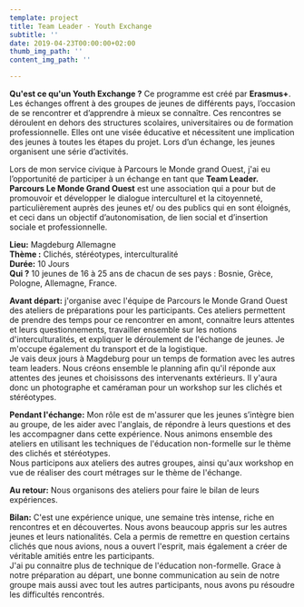 ```yaml
---
template: project
title: Team Leader - Youth Exchange
subtitle: ''
date: 2019-04-23T00:00:00+02:00
thumb_img_path: ''
content_img_path: ''

---
```

**Qu'est ce qu'un Youth Exchange ?** Ce programme est créé par **Erasmus+**. Les échanges offrent à des groupes de jeunes de différents pays, l’occasion de se rencontrer et d’apprendre à mieux se connaître. Ces rencontres se déroulent en dehors des structures scolaires, universitaires ou de formation professionnelle. Elles ont une visée éducative et nécessitent une implication des jeunes à toutes les étapes du projet. Lors d’un échange, les jeunes organisent une série d’activités.  
  
Lors de mon service civique à Parcours le Monde grand Ouest, j'ai eu l’opportunité de participer à un échange en tant que **Team Leader.**   
**Parcours Le Monde Grand Ouest**  est une association qui a pour but de promouvoir et développer le dialogue interculturel et la citoyenneté, particulièrement auprès des jeunes et/ ou des publics qui en sont éloignés, et ceci dans un objectif d’autonomisation, de lien social et d’insertion sociale et professionnelle.

**Lieu:** Magdeburg Allemagne  
**Thème :** Clichés, stéréotypes, interculturalité  
**Durée:** 10 Jours  
**Qui ?** 10 jeunes de 16 à 25 ans de chacun de ses pays : Bosnie, Grèce, Pologne, Allemagne, France.

**Avant départ:** j'organise avec l'équipe de Parcours le Monde Grand Ouest des ateliers de préparations pour les participants. Ces ateliers permettent de prendre des temps pour ce rencontrer en amont, connaitre leurs attentes et leurs questionnements, travailler ensemble sur les notions d'interculturalités, et expliquer le déroulement de l'échange de jeunes. Je m'occupe également du transport et de la logistique.  
Je vais deux jours à Magdeburg pour un temps de formation avec les autres team leaders. Nous créons ensemble le planning afin qu'il réponde aux attentes des jeunes et choisissons des intervenants extérieurs. Il y'aura donc un photographe et caméraman pour un workshop sur les clichés et stéréotypes.   
  
**Pendant l'échange:** Mon rôle est de m'assurer que les jeunes s’intègre bien au groupe, de les aider avec l'anglais, de répondre à leurs questions et des les accompagner dans cette expérience. Nous animons ensemble des ateliers en utilisant les techniques de l'éducation non-formelle sur le thème des clichés et stéréotypes.   
Nous participons aux ateliers des autres groupes, ainsi qu'aux workshop en vue de réaliser des court métrages sur le thème de l'échange.   
  
**Au retour:** Nous organisons des ateliers pour faire le bilan de leurs expériences.   
  
**Bilan:** C'est une expérience unique, une semaine très intense, riche en rencontres et en découvertes. Nous avons beaucoup appris sur les autres jeunes et leurs nationalités. Cela a permis de remettre en question certains clichés que nous avions, nous a ouvert l'esprit, mais également a créer de véritable amitiés entre les participants.   
J'ai pu connaitre plus de technique de l'éducation non-formelle. Grace à notre préparation au départ, une bonne communication au sein de notre groupe mais aussi avec tout les autres participants, nous avons pu résoudre les difficultés rencontrés. 